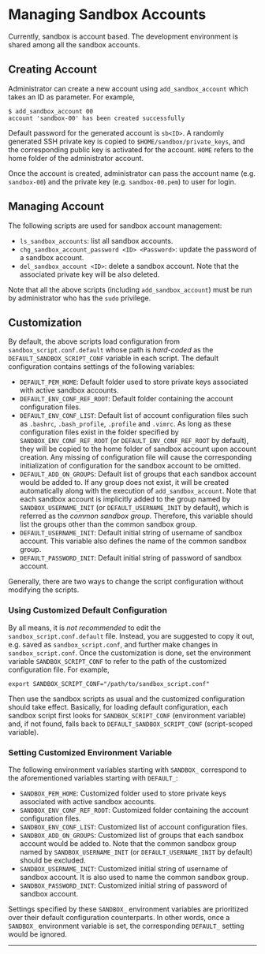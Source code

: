 # Managing Sandbox Accounts #

Currently, sandbox is account based. The development environment is shared among all the sandbox accounts. 

## Creating Account ##

Administrator can create a new account using `add_sandbox_account` which takes an ID as parameter. For example, 

    $ add_sandbox_account 00
    account 'sandbox-00' has been created successfully

Default password for the generated account is `sb<ID>`. A randomly generated SSH private key is copied to `$HOME/sandbox/private_keys`, and the corresponding public key is activated for the account. `HOME` refers to the home folder of the administrator account. 

Once the account is created, administrator can pass the account name (e.g. `sandbox-00`) and the private key (e.g. `sandbox-00.pem`) to user for login. 

## Managing Account ##

The following scripts are used for sandbox account management: 

- `ls_sandbox_accounts`: list all sandbox accounts. 
- `chg_sandbox_account_password <ID> <Password>`: update the password of a sandbox account. 
- `del_sandbox_account <ID>`: delete a sandbox account. Note that the associated private key will be also deleted. 

Note that all the above scripts (including `add_sandbox_account`) must be run by administrator who has the `sudo` privilege. 


## Customization ##

By default, the above scripts load configuration from `sandbox_script.conf.default` whose path is *hard-coded* as the `DEFAULT_SANDBOX_SCRIPT_CONF` variable in each script. The default configuration contains settings of the following variables: 

- `DEFAULT_PEM_HOME`: Default folder used to store private keys associated with active sandbox accounts. 
- `DEFAULT_ENV_CONF_REF_ROOT`: Default folder containing the account configuration files. 
- `DEFAULT_ENV_CONF_LIST`: Default list of account configuration files such as `.bashrc`, `.bash_profile`, `.profile` and `.vimrc`. As long as these configuration files exist in the folder specified by `SANDBOX_ENV_CONF_REF_ROOT` (or `DEFAULT_ENV_CONF_REF_ROOT` by default), they will be copied to the home folder of sandbox account upon account creation. Any missing of configuration file will cause the corresponding initialization of configuration for the sandbox account to be omitted.
- `DEFAULT_ADD_ON_GROUPS`: Default list of groups that each sandbox account would be added to. If any group does not exist, it will be created automatically along with the execution of `add_sandbox_account`. Note that each sandbox account is implicitly added to the group named by `SANDBOX_USERNAME_INIT` (or `DEFAULT_USERNAME_INIT` by default), which is referred as the *common sandbox group*. Therefore, this variable should list the groups other than the common sandbox group. 
- `DEFAULT_USERNAME_INIT`: Default initial string of username of sandbox account. This variable also defines the name of the common sandbox group. 
- `DEFAULT_PASSWORD_INIT`: Default initial string of password of sandbox account. 

Generally, there are two ways to change the script configuration without modifying the scripts. 

### Using Customized Default Configuration ### 

By all means, it is *not recommended* to edit the `sandbox_script.conf.default` file. Instead, you are suggested to copy it out, e.g. saved as `sandbox_script.conf`, and further make changes in `sandbox_script.conf`. Once the customization is done, set the environment variable `SANDBOX_SCRIPT_CONF` to refer to the path of the customized configuration file. For example, 

    export SANDBOX_SCRIPT_CONF="/path/to/sandbox_script.conf"

Then use the sandbox scripts as usual and the customized configuration should take effect. Basically, for loading default configuration, each sandbox script first looks for `SANDBOX_SCRIPT_CONF` (environment variable) and, if not found, falls back to `DEFAULT_SANDBOX_SCRIPT_CONF` (script-scoped variable). 

### Setting Customized Environment Variable ###

The following environment variables starting with `SANDBOX_` correspond to the aforementioned variables starting with `DEFAULT_`: 

- `SANDBOX_PEM_HOME`: Customized folder used to store private keys associated with active sandbox accounts.
- `SANDBOX_ENV_CONF_REF_ROOT`: Customized folder containing the account configuration files.
- `SANDBOX_ENV_CONF_LIST`: Customized list of account configuration files. 
- `SANDBOX_ADD_ON_GROUPS`: Customized list of groups that each sandbox account would be added to. Note that the common sandbox group named by `SANDBOX_USERNAME_INIT` (or `DEFAULT_USERNAME_INIT` by default) should be excluded.
- `SANDBOX_USERNAME_INIT`: Customized initial string of username of sandbox account. It is also used to name the common sandbox group. 
- `SANDBOX_PASSWORD_INIT`: Customized initial string of password of sandbox account.

Settings specified by these `SANDBOX_` environment variables are prioritized over their default configuration counterparts. In other words, once a `SANDBOX_` environment variable is set, the corresponding `DEFAULT_` setting would be ignored. 

----------
